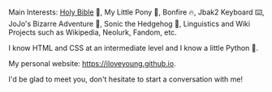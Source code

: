 Main Interests: [Holy Bible](https://en.m.wikipedia.org/wiki/Bible) 📖, My Little Pony 🦄, Bonfire 🔥, Jbak2 Keyboard ⌨️, JoJo's Bizarre Adventure 💪, Sonic the Hedgehog 🦔, Linguistics and Wiki Projects such as Wikipedia, Neolurk, Fandom, etc.

I know HTML and CSS at an intermediate level and I know a little Python 🐍.

My personal website: https://iloveyoung.github.io.

I'd be glad to meet you, don't hesitate to start a conversation with me!
